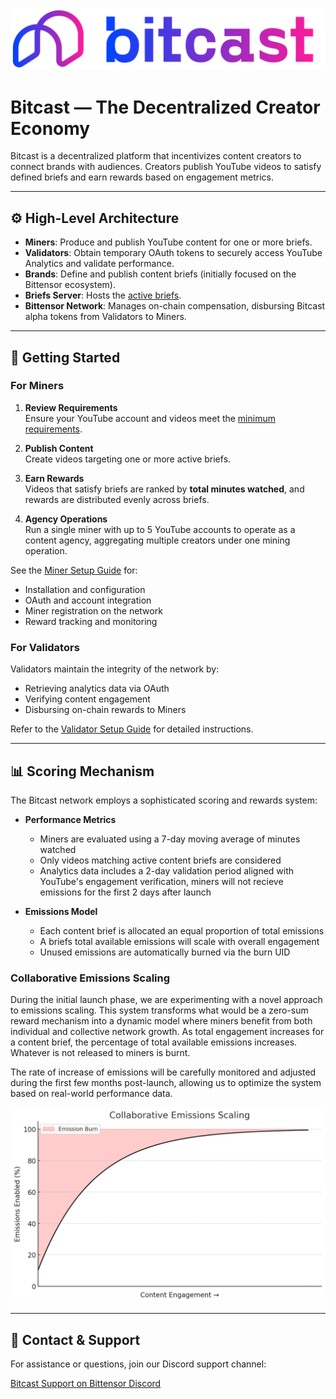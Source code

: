 <p align="center">
  <a href="https://www.bitcast.network/">
    <img src="assets/lockup_gradient.svg" alt="Bitcast Logo" width="800" />
  </a>
</p>

# Bitcast — The Decentralized Creator Economy

Bitcast is a decentralized platform that incentivizes content creators to connect brands with audiences. Creators publish YouTube videos to satisfy defined briefs and earn rewards based on engagement metrics.

---

## ⚙️ High-Level Architecture

- **Miners**: Produce and publish YouTube content for one or more briefs.  
- **Validators**: Obtain temporary OAuth tokens to securely access YouTube Analytics and validate performance.  
- **Brands**: Define and publish content briefs (initially focused on the Bittensor ecosystem).  
- **Briefs Server**: Hosts the [active briefs](https://www.dashboard.bitcast.network/briefs).  
- **Bittensor Network**: Manages on-chain compensation, disbursing Bitcast alpha tokens from Validators to Miners.

---

## 🚀 Getting Started

### For Miners

1. **Review Requirements**  
   Ensure your YouTube account and videos meet the [minimum requirements](bitcast/miner/README.md).

2. **Publish Content**  
   Create videos targeting one or more active briefs.

3. **Earn Rewards**  
   Videos that satisfy briefs are ranked by **total minutes watched**, and rewards are distributed evenly across briefs.

4. **Agency Operations**  
   Run a single miner with up to 5 YouTube accounts to operate as a content agency, aggregating multiple creators under one mining operation.

See the [Miner Setup Guide](bitcast/miner/README.md) for:
- Installation and configuration  
- OAuth and account integration  
- Miner registration on the network  
- Reward tracking and monitoring

### For Validators

Validators maintain the integrity of the network by:
- Retrieving analytics data via OAuth  
- Verifying content engagement  
- Disbursing on-chain rewards to Miners

Refer to the [Validator Setup Guide](bitcast/validator/README.md) for detailed instructions.

---

## 📊 Scoring Mechanism

The Bitcast network employs a sophisticated scoring and rewards system:

- **Performance Metrics**
  - Miners are evaluated using a 7-day moving average of minutes watched
  - Only videos matching active content briefs are considered
  - Analytics data includes a 2-day validation period aligned with YouTube's engagement verification, miners will not recieve emissions for the first 2 days after launch

- **Emissions Model**
  - Each content brief is allocated an equal proportion of total emissions
  - A briefs total available emissions will scale with overall engagement
  - Unused emissions are automatically burned via the burn UID

### Collaborative Emissions Scaling

During the initial launch phase, we are experimenting with a novel approach to emissions scaling. This system transforms what would be a zero-sum reward mechanism into a dynamic model where miners benefit from both individual and collective network growth. As total engagement increases for a content brief, the percentage of total available emissions increases. Whatever is not released to miners is burnt.

The rate of increase of emissions will be carefully monitored and adjusted during the first few months post-launch, allowing us to optimize the system based on real-world performance data.

<p align="center">
  <img src="assets/scaling_emissions.png" alt="Dynamic Emissions Model" width="600" />
</p>

---

## 🤝 Contact & Support

For assistance or questions, join our Discord support channel:

[Bitcast Support on Bittensor Discord](https://discord.com/channels/799672011265015819/1362489640841380045)
